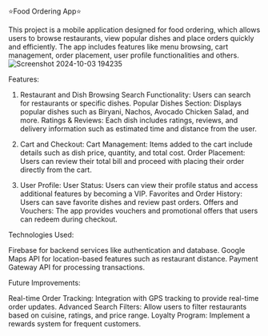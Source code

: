 ⭐Food Ordering App⭐


This project is a mobile application designed for food ordering, which allows users to browse restaurants, view popular dishes and place orders quickly and efficiently.
The app includes features like menu browsing, cart management, order placement, user profile functionalities and others.
![Screenshot 2024-10-03 194235](https://github.com/user-attachments/assets/7c1c9850-264a-43f6-b184-88ac06f91bc9)


Features:
1. Restaurant and Dish Browsing
Search Functionality: Users can search for restaurants or specific dishes.
Popular Dishes Section: Displays popular dishes such as Biryani, Nachos, Avocado Chicken Salad, and more.
Ratings & Reviews: Each dish includes ratings, reviews, and delivery information such as estimated time and distance from the user.


3. Cart and Checkout:
Cart Management: Items added to the cart include details such as dish price, quantity, and total cost.
Order Placement: Users can review their total bill and proceed with placing their order directly from the cart.


4. User Profile:
User Status: Users can view their profile status and access additional features by becoming a VIP.
Favorites and Order History: Users can save favorite dishes and review past orders.
Offers and Vouchers: The app provides vouchers and promotional offers that users can redeem during checkout.




Technologies Used:

Firebase for backend services like authentication and database.
Google Maps API for location-based features such as restaurant distance.
Payment Gateway API for processing transactions.

Future Improvements:

Real-time Order Tracking: Integration with GPS tracking to provide real-time order updates.
Advanced Search Filters: Allow users to filter restaurants based on cuisine, ratings, and price range.
Loyalty Program: Implement a rewards system for frequent customers.
